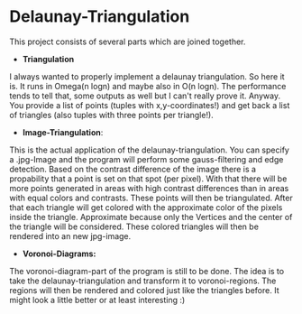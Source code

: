 # Delaunay-Triangulation
This project consists of several parts which are joined together.

* **Triangulation**

I always wanted to properly implement a delaunay triangulation. So here it is. It runs in
Omega(n logn) and maybe also in O(n logn). The performance tends to tell that, some outputs
as well but I can't really prove it.
Anyway. You provide a list of points (tuples with x,y-coordinates!) and get back a list of
triangles (also tuples with three points per triangle!).

* **Image-Triangulation**:

This is the actual application of the delaunay-triangulation. You can specify a .jpg-Image
and the program will perform some gauss-filtering and edge detection. Based on the contrast
difference of the image there is a propability that a point is set on that spot (per pixel).
With that there will be more points generated in areas with high contrast differences than
in areas with equal colors and contrasts.
These points will then be triangulated.
After that each triangle will get colored with the approximate color of the pixels inside
the triangle. Approximate because only the Vertices and the center of the triangle will be
considered.
These colored triangles will then be rendered into an new jpg-image.

* **Voronoi-Diagrams:**

The voronoi-diagram-part of the program is still to be done.
The idea is to take the delaunay-triangulation and transform it to voronoi-regions.
The regions will then be rendered and colored just like the triangles before.
It might look a little better or at least interesting :)

